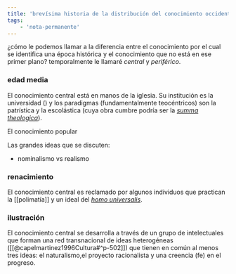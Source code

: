 ```yaml
---
title: 'brevísima historia de la distribución del conocimiento occidental'
tags:
    - 'nota-permanente'
---
```

¿cómo le podemos llamar a la diferencia entre el conocimiento por el cual se identifica una época histórica y el conocimiento que no está en ese primer plano? temporalmente le llamaré *central* y *periférico*.


### edad media

El conocimiento central está en manos de la iglesia. Su institución es la universidad () y los paradigmas (fundamentalmente teocéntricos) son la patrística y la escolástica (cuya obra cumbre podría ser la [*summa theologica*](https://es.wikipedia.org/wiki/Suma_teol%C3%B3gica)).

El conocimiento popular 

Las grandes ideas que se discuten:

- nominalismo vs realismo

### renacimiento

El conocimiento central es reclamado por algunos individuos que practican la [[polimatía]] y un ideal del [*homo universalis*](https://es.wikipedia.org/wiki/Polimat%C3%ADa).

### ilustración

El conocimiento central se desarrolla a través de un grupo de intelectuales que forman una red transnacional de ideas heterogéneas ([[@capelmartinez1996Cultura#^p-502]]) que tienen en común al menos tres ideas: el naturalismo,el proyecto racionalista y una creencia (fe) en el progreso.

